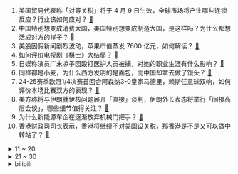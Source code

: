 1. 美国贸易代表称「对等关税」将于 4 月 9 日生效，全球市场将产生哪些连锁反应？行业该如何应对？ [:link:](https://www.zhihu.com/question/1893215337132028472)
2. 中国特别想变成消费大国，美国特别想变成制造大国，是这样吗？为什么都想活成对方的样子？ [:link:](https://www.zhihu.com/question/1893000585545999977)
3. 美股因假新闻剧烈波动，苹果市值蒸发 7600 亿元，如何解读？ [:link:](https://www.zhihu.com/question/1892849003818873057)
4. 如何评价电视剧《棋士》大结局？ [:link:](https://www.zhihu.com/question/1890905459835256917)
5. 日媒称演员广末凉子因殴打医护人员被捕，对她的职业生涯有什么影响？ [:link:](https://www.zhihu.com/question/1892942099730654998)
6. 同样都是小麦，为什么西方发明的是面包，而中国却拿去做了馒头？ [:link:](https://www.zhihu.com/question/12717905080)
7. 24-25赛季欧冠1/4决赛首回合阿森纳3-0皇家马德里，赖斯任意球双响，如何评价本场比赛双方的表现？ [:link:](https://www.zhihu.com/question/1893166753124689638)
8. 美方称将与伊朗就伊核问题展开「直接」谈判，伊朗外长表态将举行「间接高层会谈」，哪些细节值得关注？ [:link:](https://www.zhihu.com/question/1892883861471474647)
9. 为什么新能源车企在逐渐放弃机械门把手？ [:link:](https://www.zhihu.com/question/1890400581258019931)
10. 香港财政司司长表示，香港将继续不对美国设关税，那香港是不是又可以做中转站了？ [:link:](https://www.zhihu.com/question/1892868985126626712)
<details>
<summary>11 ~ 20</summary>

11. 美国关税政策出炉之后，会给国际和国内就业市场带来哪些冲击？哪些行业的就业前景会变差？ [:link:](https://www.zhihu.com/question/1892928833176433199)
12. 《棋士》中一只耳是什么来路？ [:link:](https://www.zhihu.com/question/1892367738778916119)
13. 如何评价《明日方舟》新主线（离解复合）? [:link:](https://www.zhihu.com/question/1891093822651478267)
14. 消息称美国当局关税将导致各大厂商重新考虑年底新旗舰手机定价，这将会对手机市场带来哪些影响？ [:link:](https://www.zhihu.com/question/1892947384587220463)
15. 面对来自「原生家庭」的打压与嘲讽，如何才能自救，让自己远离「情绪病」？ [:link:](https://www.zhihu.com/question/1890010192189577006)
16. 你都是在什么阶段入坑一款游戏的？比如像魔兽世界这样的老游戏现在还适合新人入坑吗？ [:link:](https://www.zhihu.com/question/1892648417282482779)
17. 你的父母有哪些行为让你觉得不能理解？ [:link:](https://www.zhihu.com/question/67102913)
18. 美国继续施压多方，称「日本需要开放市场、欧盟必须从美国购入能源」，各国反应如何？可能会采取哪些行动？ [:link:](https://www.zhihu.com/question/1892889486557418304)
19. 女子发现男友已婚后报警，开车返家途中被强制送精神病院，如何从法律角度解读？ [:link:](https://www.zhihu.com/question/1892706799930533325)
20. 发现孩子很普通怎么办？ [:link:](https://www.zhihu.com/question/412620700)
</details>
<details>
<summary>21 ~ 30</summary>

21. 外交部回应美方关税威胁，称「施压、威胁和讹诈不是同中方打交道的正确方式，必奉陪到底」，释放什么信号？ [:link:](https://www.zhihu.com/question/1892947340853215617)
22. 如果现在的中小学生从小就依赖用 AI 写作文，会有哪些影响？ [:link:](https://www.zhihu.com/question/1891094581166171115)
23. 西方国家是怎么淘汰他们的传统医学的？ [:link:](https://www.zhihu.com/question/1891978038729757518)
24. 如何评价「浪姐 6」《乘风 2025》第三期？ [:link:](https://www.zhihu.com/question/1891345248233448343)
25. 你怎么看待“城府深的玩不过灵性高的”这句话？ [:link:](https://www.zhihu.com/question/1890808461815703369)
26. 如何评价冯小刚执导，赵丽颖主演的犯罪电影《向阳·花》？ [:link:](https://www.zhihu.com/question/1890775674018554829)
27. 土木堡明军惨败的原因是什么? [:link:](https://www.zhihu.com/question/11474603772)
28. 炒股是1万到两万困难还是100万到200万更困难? [:link:](https://www.zhihu.com/question/15178935959)
29. 美国「对等关税」将对家电行业和企业带来哪些影响？ [:link:](https://www.zhihu.com/question/1892533104805119731)
30. 如果某个修仙文明或魔法文明的世界「强者难以被彻底杀死」的法则，会怎么样？ [:link:](https://www.zhihu.com/question/1891766473220933439)
</details><details>
<summary>bilibili</summary>

</details>